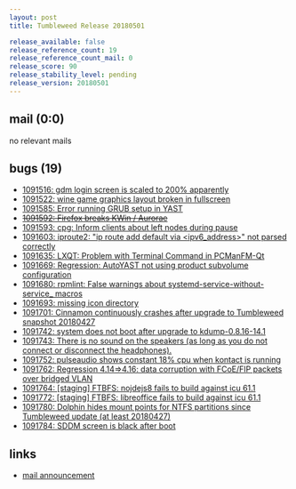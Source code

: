 ```yaml
---
layout: post
title: Tumbleweed Release 20180501

release_available: false
release_reference_count: 19
release_reference_count_mail: 0
release_score: 90
release_stability_level: pending
release_version: 20180501
---
```


## mail (0:0)

no relevant mails

## bugs (19)

<!--more-->

- [1091516: gdm login screen is scaled to 200% apparently](https://bugzilla.opensuse.org/show_bug.cgi?id=1091516)
- [1091522: wine game graphics layout broken in fullscreen](https://bugzilla.opensuse.org/show_bug.cgi?id=1091522)
- [1091585: Error running GRUB setup in YAST](https://bugzilla.opensuse.org/show_bug.cgi?id=1091585)
- ~~[1091592: Firefox breaks KWin / Aurorae](https://bugzilla.opensuse.org/show_bug.cgi?id=1091592)~~
- [1091593: cpg: Inform clients about left nodes during pause](https://bugzilla.opensuse.org/show_bug.cgi?id=1091593)
- [1091603: iproute2: "ip route add default via <ipv6_address>" not parsed correctly](https://bugzilla.opensuse.org/show_bug.cgi?id=1091603)
- [1091635: LXQT:  Problem with Terminal Command in PCManFM-Qt](https://bugzilla.opensuse.org/show_bug.cgi?id=1091635)
- [1091669: Regression: AutoYAST not using product subvolume configuration](https://bugzilla.opensuse.org/show_bug.cgi?id=1091669)
- [1091680: rpmlint: False warnings about systemd-service-without-service_ macros](https://bugzilla.opensuse.org/show_bug.cgi?id=1091680)
- [1091693: missing icon directory](https://bugzilla.opensuse.org/show_bug.cgi?id=1091693)
- [1091701: Cinnamon continuously crashes after upgrade to Tumbleweed snapshot 20180427](https://bugzilla.opensuse.org/show_bug.cgi?id=1091701)
- [1091742: system does not boot after upgrade to kdump-0.8.16-14.1](https://bugzilla.opensuse.org/show_bug.cgi?id=1091742)
- [1091743: There is no sound on the speakers (as long as you do not connect or disconnect the headphones).](https://bugzilla.opensuse.org/show_bug.cgi?id=1091743)
- [1091752: pulseaudio shows constant 18% cpu when kontact is running](https://bugzilla.opensuse.org/show_bug.cgi?id=1091752)
- [1091762: Regression 4.14=>4.16: data corruption with FCoE/FIP packets over bridged VLAN](https://bugzilla.opensuse.org/show_bug.cgi?id=1091762)
- [1091764: [staging] FTBFS: nojdejs8 fails to build against icu 61.1](https://bugzilla.opensuse.org/show_bug.cgi?id=1091764)
- [1091772: [staging] FTBFS: libreoffice fails to build against icu 61.1](https://bugzilla.opensuse.org/show_bug.cgi?id=1091772)
- [1091780: Dolphin hides mount points for NTFS partitions since Tumbleweed update (at least 20180427)](https://bugzilla.opensuse.org/show_bug.cgi?id=1091780)
- [1091784: SDDM screen is black after boot](https://bugzilla.opensuse.org/show_bug.cgi?id=1091784)



## links

- [mail announcement](https://lists.opensuse.org/opensuse-factory/2018-05/msg00024.html)
